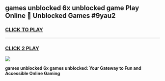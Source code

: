 
## games unblocked 6x unblocked game Play Online 👋 Unblocked Games #9yau2
<h3>
<a href="https://premium.freeplayer.one?title=games_unblocked_6x&ref=21F">CLICK TO PLAY</a></h3>
<hr>

<h3>
<a href="https://premium.freeplayer.one?title=games_unblocked_6x&ref=21F">CLICK 2 PLAY</a>
  
</h3>

<a href="https://premium.freeplayer.one?title=games_unblocked_6x&ref=21F/"><img src="https://clearcache.store/games.png"></a>


**games unblocked 6x games unblocked: Your Gateway to Fun and Accessible Online Gaming**
